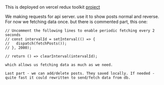 This is deployed on vercel redux toolkit [project](https://37-next027-redux.vercel.app/) 

We making requests for api server. use it to show posts normal and reverse. 
For now we fetching data once. but there is commented part, this one:

    // Uncomment the following lines to enable periodic fetching every 2 seconds
    // const intervalId = setInterval(() => {
    //   dispatch(fetchPosts());
    // }, 2000);

    // return () => clearInterval(intervalId);

    which allows us fetching data as much as we need.

    Last part - we can add/delete posts. They saved locally. If needed - quite fast it could rewritten to send/fetch data from db.
